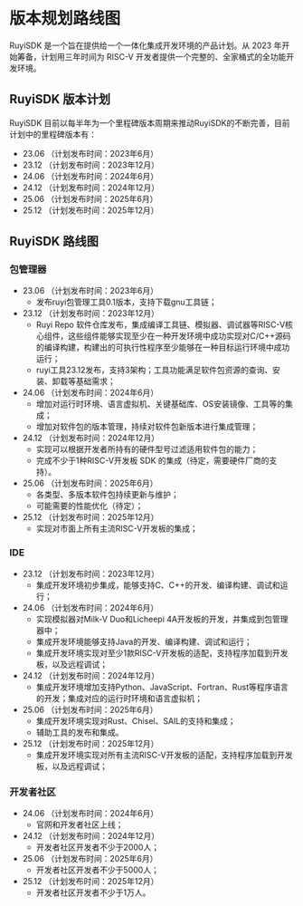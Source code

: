 # 版本规划路线图

RuyiSDK 是一个旨在提供给一个一体化集成开发环境的产品计划。从 2023 年开始筹备，计划用三年时间为 RISC-V 开发者提供一个完整的、全家桶式的全功能开发环境。

## RuyiSDK 版本计划

RuyiSDK 目前以每半年为一个里程碑版本周期来推动RuyiSDK的不断完善，目前计划中的里程碑版本有：

* 23.06  （计划发布时间：2023年6月）
* 23.12  （计划发布时间：2023年12月）
* 24.06  （计划发布时间：2024年6月）
* 24.12  （计划发布时间：2024年12月）
* 25.06  （计划发布时间：2025年6月）
* 25.12  （计划发布时间：2025年12月）

## RuyiSDK 路线图

### 包管理器

* 23.06  （计划发布时间：2023年6月）
  * 发布ruyi包管理工具0.1版本，支持下载gnu工具链；
* 23.12  （计划发布时间：2023年12月）
  * Ruyi Repo 软件仓库发布，集成编译工具链、模拟器、调试器等RISC-V核心组件，这些组件能够实现至少在一种开发环境中成功实现对C/C++源码的编译构建，构建出的可执行性程序至少能够在一种目标运行环境中成功运行；
  * ruyi工具23.12发布，支持3架构；工具功能满足软件包资源的查询、安装、卸载等基础需求；
* 24.06  （计划发布时间：2024年6月）
  * 增加对运行时环境、语言虚拟机、关键基础库、OS安装镜像、工具等的集成；
  * 增加对软件包的版本管理，持续对软件包新版本进行集成管理；
* 24.12  （计划发布时间：2024年12月）
  * 实现可以根据开发者所持有的硬件型号过滤适用软件包的能力；
  * 完成不少于1种RISC-V开发板 SDK 的集成（待定，需要硬件厂商的支持）。
* 25.06  （计划发布时间：2025年6月）
  * 各类型、多版本软件包持续更新与维护；
  * 可能需要的性能优化（待定）；
* 25.12  （计划发布时间：2025年12月）
  * 实现对市面上所有主流RISC-V开发板的集成；

### IDE

* 23.12  （计划发布时间：2023年12月）
  * 集成开发环境初步集成，能够支持C、C++的开发、编译构建、调试和运行；
* 24.06  （计划发布时间：2024年6月）
  * 实现模拟器对Milk-V Duo和Licheepi 4A开发板的开发，并集成到包管理器中；
  * 集成开发环境能够支持Java的开发、编译构建、调试和运行；
  * 集成开发环境实现对至少1款RISC-V开发板的适配，支持程序加载到开发板，以及远程调试；
* 24.12  （计划发布时间：2024年12月）
  * 集成开发环境增加支持Python、JavaScript、Fortran、Rust等程序语言的开发；集成对应的运行时环境和语言虚拟机；
* 25.06  （计划发布时间：2025年6月）
  * 集成开发环境实现对Rust、Chisel、SAIL的支持和集成；
  * 辅助工具的发布和集成。
* 25.12  （计划发布时间：2025年12月）
  * 集成开发环境实现对所有主流RISC-V开发板的适配，支持程序加载到开发板，以及远程调试；

### 开发者社区

* 24.06  （计划发布时间：2024年6月）
  * 官网和开发者社区上线；
* 24.12  （计划发布时间：2024年12月）
  * 开发者社区开发者不少于2000人；
* 25.06  （计划发布时间：2025年6月）
  * 开发者社区开发者不少于5000人；
* 25.12  （计划发布时间：2025年12月）
  * 开发者社区开发者不少于1万人。
